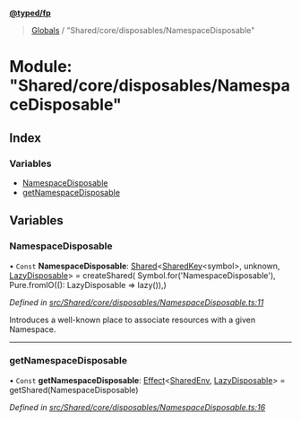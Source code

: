**[@typed/fp](../README.md)**

> [Globals](../globals.md) / "Shared/core/disposables/NamespaceDisposable"

# Module: "Shared/core/disposables/NamespaceDisposable"

## Index

### Variables

* [NamespaceDisposable](_shared_core_disposables_namespacedisposable_.md#namespacedisposable)
* [getNamespaceDisposable](_shared_core_disposables_namespacedisposable_.md#getnamespacedisposable)

## Variables

### NamespaceDisposable

• `Const` **NamespaceDisposable**: [Shared](_shared_core_model_shared_.shared.md)\<[SharedKey](_shared_core_model_sharedkey_.sharedkey.md)\<symbol>, unknown, [LazyDisposable](../interfaces/_disposable_exports_.lazydisposable.md)> = createShared( Symbol.for('NamespaceDisposable'), Pure.fromIO((): LazyDisposable => lazy()),)

*Defined in [src/Shared/core/disposables/NamespaceDisposable.ts:11](https://github.com/TylorS/typed-fp/blob/f27ba3e/src/Shared/core/disposables/NamespaceDisposable.ts#L11)*

Introduces a well-known place to associate resources with a given
Namespace.

___

### getNamespaceDisposable

• `Const` **getNamespaceDisposable**: [Effect](_effect_effect_.effect.md)\<[SharedEnv](../interfaces/_shared_core_services_sharedenv_.sharedenv.md), [LazyDisposable](../interfaces/_disposable_exports_.lazydisposable.md)> = getShared(NamespaceDisposable)

*Defined in [src/Shared/core/disposables/NamespaceDisposable.ts:16](https://github.com/TylorS/typed-fp/blob/f27ba3e/src/Shared/core/disposables/NamespaceDisposable.ts#L16)*
